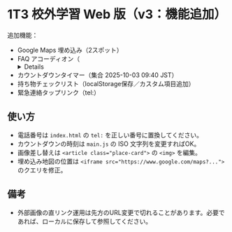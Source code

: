 # 1T3 校外学習 Web 版（v3：機能追加）

追加機能：
- Google Maps 埋め込み（2スポット）
- FAQ アコーディオン（<details>要素使用）
- カウントダウンタイマー（集合 2025-10-03 09:40 JST）
- 持ち物チェックリスト（localStorage保存／カスタム項目追加）
- 緊急連絡タップリンク（tel:）

## 使い方
- 電話番号は `index.html` の `tel:` を正しい番号に置換してください。
- カウントダウンの時刻は `main.js` の ISO 文字列を変更すればOK。
- 画像差し替えは `<article class="place-card">` の `<img>` を編集。
- 埋め込み地図の位置は `<iframe src="https://www.google.com/maps?...">` のクエリを修正。

## 備考
- 外部画像の直リンク運用は先方のURL変更で切れることがあります。必要であれば、ローカルに保存して参照してください。
